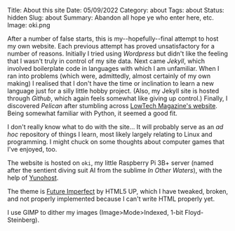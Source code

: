 Title: About this site
Date: 05/09/2022
Category: about
Tags: about
Status: hidden
Slug: about
Summary: Abandon all hope ye who enter here, etc.
Image: oki.png

After a number of false starts, this is my--hopefully--final attempt to host my own website. Each previous attempt has proved unsatisfactory for a number of reasons. Initially I tried using *Wordpress* but didn't like the feeling that I wasn't truly in control of my site data. Next came *Jekyll*, which involved boilerplate code in languages with which I am unfamiliar. When I ran into problems (which were, admittedly, almost certainly of my own making) I realised that I don't have the time or inclination to learn a new language just for a silly little hobby project. (Also, my Jekyll site is hosted through *Github*, which again feels somewhat like giving up control.) Finally, I discovered *Pelican* after stumbling across [LowTech Magazine's website](https://solar.lowtechmagazine.com/). Being somewhat familiar with Python, it seemed a good fit.

I don't really know what to do with the site... It will probably serve as an *ad hoc* repository of things I learn, most likely largely relating to Linux and programming. I might chuck on some thoughts about computer games that I've enjoyed, too.

The website is hosted on `oki`, my little Raspberry Pi 3B+ server (named after the sentient diving suit AI from the sublime *In Other Waters*), with the help of [Yunohost](https://yunohost.org/).

The theme is [Future Imperfect](https://html5up.net/future-imperfect) by HTML5 UP, which I have tweaked, broken, and not properly implemented because I can't write HTML properly yet.

I use GIMP to dither my images (Image>Mode>Indexed, 1-bit Floyd-Steinberg).
